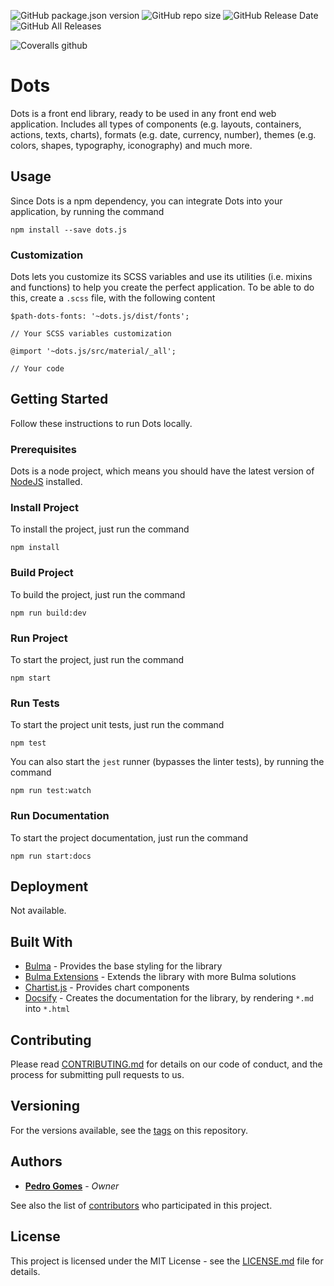 ![GitHub package.json version](https://img.shields.io/github/package-json/v/pedro-gomes-92/dots)
![GitHub repo size](https://img.shields.io/github/repo-size/pedro-gomes-92/dots)
![GitHub Release Date](https://img.shields.io/github/release-date/pedro-gomes-92/dots)
![GitHub All Releases](https://img.shields.io/github/downloads/pedro-gomes-92/dots/total)

![Coveralls github](https://img.shields.io/coveralls/github/pedro-gomes-92/dots)

# Dots

Dots is a front end library, ready to be used in any front end web application. Includes all types of components (e.g. layouts, containers, actions, texts, charts), formats (e.g. date, currency, number), themes (e.g. colors, shapes, typography, iconography) and much more.

## Usage

Since Dots is a npm dependency, you can integrate Dots into your application, by running the command

```
npm install --save dots.js
```

### Customization

Dots lets you customize its SCSS variables and use its utilities (i.e. mixins and functions) to help you create the perfect application.
To be able to do this, create a `.scss` file, with the following content

```
$path-dots-fonts: '~dots.js/dist/fonts';

// Your SCSS variables customization

@import '~dots.js/src/material/_all';

// Your code
```

## Getting Started

Follow these instructions to run Dots locally.

### Prerequisites

Dots is a node project, which means you should have the latest version of [NodeJS](https://nodejs.org/en/download/) installed.

### Install Project

To install the project, just run the command

```
npm install
```

### Build Project

To build the project, just run the command

```
npm run build:dev
```

### Run Project

To start the project, just run the command

```
npm start
```

### Run Tests

To start the project unit tests, just run the command

```
npm test
```

You can also start the `jest` runner (bypasses the linter tests), by running the command

```
npm run test:watch
```

### Run Documentation

To start the project documentation, just run the command

```
npm run start:docs
```

## Deployment

Not available.

## Built With

- [Bulma](https://bulma.io/) - Provides the base styling for the library
- [Bulma Extensions](https://bulma.io/extensions/) - Extends the library with more Bulma solutions
- [Chartist.js](https://gionkunz.github.io/chartist-js/) - Provides chart components
- [Docsify](https://docsify.js.org/) - Creates the documentation for the library, by rendering `*.md` into `*.html`

## Contributing

Please read [CONTRIBUTING.md](https://github.com/pedro-gomes-92/dots/blob/master/CONTRIBUTING.md) for details on our code of conduct, and the process for submitting pull requests to us.

## Versioning

For the versions available, see the [tags](https://github.com/pedro-gomes-92/dots/tags) on this repository.

## Authors

- **[Pedro Gomes](https://github.com/pedro-gomes-92)** - _Owner_

See also the list of [contributors](https://github.com/pedro-gomes-92/dots/contributors) who participated in this project.

## License

This project is licensed under the MIT License - see the [LICENSE.md](https://github.com/pedro-gomes-92/dots/blob/master/LICENSE) file for details.
